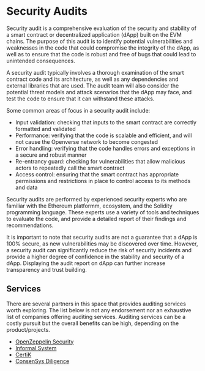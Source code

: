 # Security Audits

Security audit is a comprehensive evaluation of the security and stability of a smart contract or decentralized
application (dApp) built on the EVM chains. The purpose of this audit is to identify potential vulnerabilities and
weaknesses in the code that could compromise the integrity of the dApp, as well as to ensure that the code is robust and
 free of bugs that could lead to unintended consequences.

A security audit typically involves a thorough examination of the smart contract code and its architecture, as well as
 any dependencies and external libraries that are used. The audit team will also consider the potential threat models
  and attack scenarios that the dApp may face, and test the code to ensure that it can withstand these attacks.

Some common areas of focus in a security audit include:

- Input validation: checking that inputs to the smart contract are correctly formatted and validated
- Performance: verifying that the code is scalable and efficient, and will not cause the Openverse network to become congested
- Error handling: verifying that the code handles errors and exceptions in a secure and robust manner
- Re-entrancy guard: checking for vulnerabilities that allow malicious actors to repeatedly call the smart contract
- Access control: ensuring that the smart contract has appropriate permissions and restrictions in place to control
access to its methods and data

Security audits are performed by experienced security experts who are familiar with the Ethereum platformm, ecosystem,
and the Solidity programming language. These experts use a variety of tools and techniques to evaluate the code, and
provide a detailed report of their findings and recommendations.

It is important to note that security audits are not a guarantee that a dApp is 100% secure, as new vulnerabilities may
be discovered over time. However, a security audit can significantly reduce the risk of security incidents and provide a
higher degree of confidence in the stability and security of a dApp. Displaying the audit report on dApp can further
increase transparency and trust building.

## Services

There are several partners in this space that provides auditing services worth exploring. The list below is not any
endorsement nor an exhaustive list of companies offering auditing services. Auditing services can be a costly pursuit
but the overall benefits can be high, depending on the product/projects.

- [OpenZeppelin Security](https://www.openzeppelin.com/security-audits)
- [Informal System](https://informal.systems/services/security-audits)
- [CertiK](https://www.certik.com)
- [ConsenSys Diligence](https://consensys.net/diligence/)
